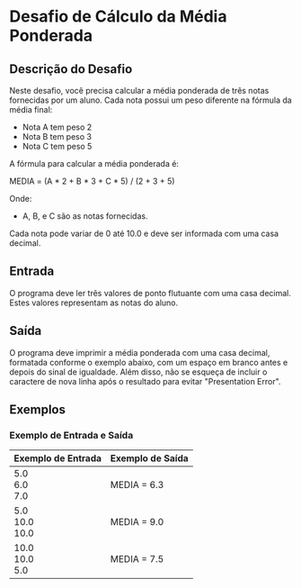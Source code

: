 # Desafio de Cálculo da Média Ponderada

## Descrição do Desafio

Neste desafio, você precisa calcular a média ponderada de três notas fornecidas por um aluno. Cada nota possui um peso diferente na fórmula da média final:

- Nota A tem peso 2
- Nota B tem peso 3
- Nota C tem peso 5

A fórmula para calcular a média ponderada é:

MEDIA = (A * 2 + B * 3 + C * 5) / (2 + 3 + 5)


Onde:
- A, B, e C são as notas fornecidas.

Cada nota pode variar de 0 até 10.0 e deve ser informada com uma casa decimal.

## Entrada

O programa deve ler três valores de ponto flutuante com uma casa decimal. Estes valores representam as notas do aluno.

## Saída

O programa deve imprimir a média ponderada com uma casa decimal, formatada conforme o exemplo abaixo, com um espaço em branco antes e depois do sinal de igualdade. Além disso, não se esqueça de incluir o caractere de nova linha após o resultado para evitar "Presentation Error".

## Exemplos

### Exemplo de Entrada e Saída

| Exemplo de Entrada | Exemplo de Saída|
| ---|--- |
| 5.0<br />6.0<br />7.0 | MEDIA = 6.3 |
| 5.0<br />10.0<br />10.0 | MEDIA = 9.0 |
| 10.0<br />10.0<br />5.0 | MEDIA = 7.5 |

